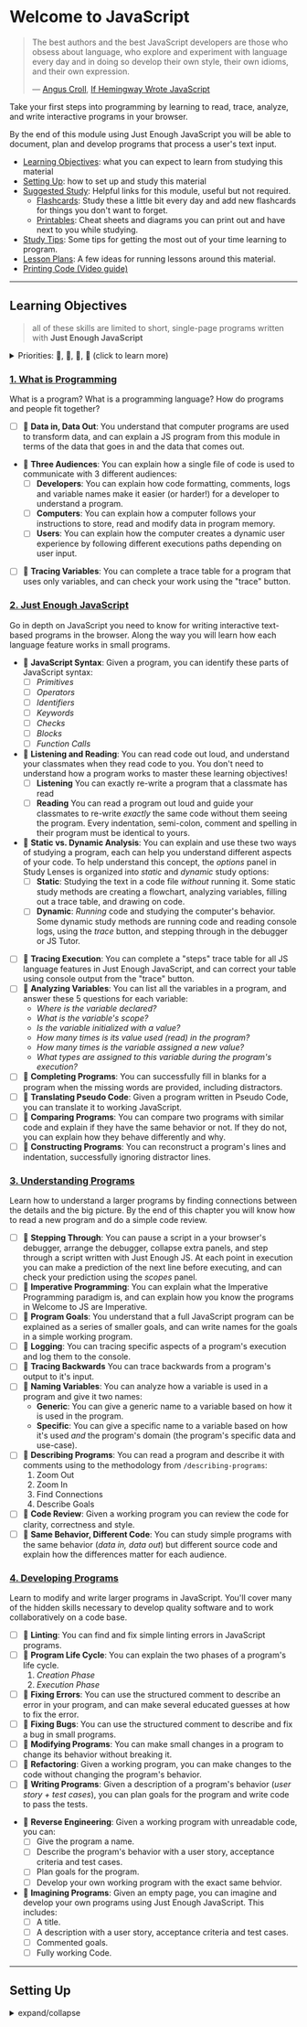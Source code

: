 # Welcome to JavaScript

> The best authors and the best JavaScript developers are those who obsess about
> language, who explore and experiment with language every day and in doing so
> develop their own style, their own idioms, and their own expression.
>
> — [Angus Croll](https://anguscroll.com/),
> [If Hemingway Wrote JavaScript](https://anguscroll.com/hemingway/)

Take your first steps into programming by learning to read, trace, analyze, and
write interactive programs in your browser.

By the end of this module using Just Enough JavaScript you will be able to
document, plan and develop programs that process a user's text input.

- [Learning Objectives](#learning-objectives): what you can expect to learn from
  studying this material
- [Setting Up](#setting-up): how to set up and study this material
- [Suggested Study](./suggested-study.md): Helpful links for this module, useful
  but not required.
  - [Flashcards](./0-flashcards): Study these a little bit every day and add new
    flashcards for things you don't want to forget.
  - [Printables](./0-printables): Cheat sheets and diagrams you can print out
    and have next to you while studying.
- [Study Tips](./study-tips.md): Some tips for getting the most out of your time
  learning to program.
- [Lesson Plans](./lesson-plans): A few ideas for running lessons around this
  material.
- [Printing Code (Video guide)](https://www.youtube.com/watch?v=bHhNbpj_NTY)

---

## Learning Objectives

> all of these skills are limited to short, single-page programs written with
> **Just Enough JavaScript**

<details>
<summary>Priorities: 🥚, 🐣, 🐥, 🐔 (click to learn more)</summary>
<br>

There is a lot to learn in this repository. If you can't master all the material
at once, that's expected! Anything you don't master now will always be waiting
for you to review when you need it. These 4 emoji's will help you prioritize
your study time and to measure your progress:

- 🥚: Understanding this material is required, it covers the base skills you'll
  need for this module and the next. You do not need to finish all of them but
  should feel comfortable that you could do them with enough time.
- 🐣: You have started all of these exercises and feel you could complete them
  all if you just had more time. It may not be easy for you but with effort you
  can make it through.
- 🐥: You have studied the examples and started some exercises if you had time.
  You should have a big-picture understanding of these concepts/skills, but may
  not be confident completing the exercises.
- 🐔: These concepts or skills are not necessary but are related to this module.
  If you are finished with 🥚, 🐣 and 🐥 you can use the 🐔 exercises to push
  yourself without getting distracted from the module's main objectives.

---

</details>

### [1. What is Programming](./1-what-is-programming)

What is a program? What is a programming language? How do programs and people
fit together?

- [ ] 🥚 **Data in, Data Out**: You understand that computer programs are used
      to transform data, and can explain a JS program from this module in terms
      of the data that goes in and the data that comes out.
- 🥚 **Three Audiences**: You can explain how a single file of code is used to
  communicate with 3 different audiences:
  - [ ] **Developers**: You can explain how code formatting, comments, logs and
        variable names make it easier (or harder!) for a developer to understand
        a program.
  - [ ] **Computers**: You can explain how a computer follows your instructions
        to store, read and modify data in program memory.
  - [ ] **Users**: You can explain how the computer creates a dynamic user
        experience by following different executions paths depending on user
        input.
- [ ] 🥚 **Tracing Variables**: You can complete a trace table for a program
      that uses only variables, and can check your work using the "trace"
      button.

### [2. Just Enough JavaScript](./2-just-enough-javascript)

Go in depth on JavaScript you need to know for writing interactive text-based
programs in the browser. Along the way you will learn how each language feature
works in small programs.

- 🥚 **JavaScript Syntax**: Given a program, you can identify these parts of
  JavaScript syntax:
  - [ ] _Primitives_
  - [ ] _Operators_
  - [ ] _Identifiers_
  - [ ] _Keywords_
  - [ ] _Checks_
  - [ ] _Blocks_
  - [ ] _Function Calls_
- 🥚 **Listening and Reading**: You can read code out loud, and understand your
  classmates when they read code to you. You don't need to understand how a
  program works to master these learning objectives!
  - [ ] **Listening** You can exactly re-write a program that a classmate has
        read
  - [ ] **Reading** You can read a program out loud and guide your classmates to
        re-write _exactly_ the same code without them seeing the program. Every
        indentation, semi-colon, comment and spelling in their program must be
        identical to yours.
- 🥚 **Static vs. Dynamic Analysis**: You can explain and use these two ways of
  studying a program, each can help you understand different aspects of your
  code. To help understand this concept, the _options_ panel in Study Lenses is
  organized into _static_ and _dynamic_ study options:
  - [ ] **Static**: Studying the text in a code file _without_ running it. Some
        static study methods are creating a flowchart, analyzing variables,
        filling out a trace table, and drawing on code.
  - [ ] **Dynamic**: _Running_ code and studying the computer's behavior. Some
        dynamic study methods are running code and reading console logs, using
        the _trace_ button, and stepping through in the debugger or JS Tutor.
- [ ] 🥚 **Tracing Execution**: You can complete a "steps" trace table for all
      JS language features in Just Enough JavaScript, and can correct your table
      using console output from the "trace" button.
- [ ] 🥚 **Analyzing Variables**: You can list all the variables in a program,
      and answer these 5 questions for each variable:
  - _Where is the variable declared?_
  - _What is the variable's scope?_
  - _Is the variable initialized with a value?_
  - _How many times is its value used \(read\) in the program?_
  - _How many times is the variable assigned a new value?_
  - _What types are assigned to this variable during the program's execution?_
- [ ] 🥚 **Completing Programs**: You can successfully fill in blanks for a
      program when the missing words are provided, including distractors.
- [ ] 🐣 **Translating Pseudo Code**: Given a program written in Pseudo Code,
      you can translate it to working JavaScript.
- [ ] 🐣 **Comparing Programs**: You can compare two programs with similar code
      and explain if they have the same behavior or not. If they do not, you can
      explain how they behave differently and why.
- [ ] 🐥 **Constructing Programs**: You can reconstruct a program's lines and
      indentation, successfully ignoring distractor lines.

### [3. Understanding Programs](./3-understanding-programs)

Learn how to understand a larger programs by finding connections between the
details and the big picture. By the end of this chapter you will know how to
read a new program and do a simple code review.

- [ ] 🥚 **Stepping Through**: You can pause a script in a your browser's
      debugger, arrange the debugger, collapse extra panels, and step through a
      script written with Just Enough JS. At each point in execution you can
      make a prediction of the next line before executing, and can check your
      prediction using the _scopes_ panel.
- [ ] 🥚 **Imperative Programming**: You can explain what the Imperative
      Programming paradigm is, and can explain how you know the programs in
      Welcome to JS are Imperative.
- [ ] 🥚 **Program Goals**: You understand that a full JavaScript program can be
      explained as a series of smaller goals, and can write names for the goals
      in a simple working program.
- [ ] 🥚 **Logging**: You can tracing specific aspects of a program's execution
      and log them to the console.
- [ ] 🐣 **Tracing Backwards** You can trace backwards from a program's output
      to it's input.
- [ ] 🐣 **Naming Variables**: You can analyze how a variable is used in a
      program and give it two names:
  - **Generic**: You can give a generic name to a variable based on how it is
    used in the program.
  - **Specific**: You can give a specific name to a variable based on how it's
    used _and_ the program's domain (the program's specific data and use-case).
- [ ] 🐣 **Describing Programs**: You can read a program and describe it with
      comments using to the methodology from `/describing-programs`:
  1. Zoom Out
  2. Zoom In
  3. Find Connections
  4. Describe Goals
- [ ] 🐥 **Code Review**: Given a working program you can review the code for
      clarity, correctness and style.
- [ ] 🐔 **Same Behavior, Different Code**: You can study simple programs with
      the same behavior (_data in, data out_) but different source code and
      explain how the differences matter for each audience.

### [4. Developing Programs](./4-developing-programs)

Learn to modify and write larger programs in JavaScript. You'll cover many of
the hidden skills necessary to develop quality software and to work
collaboratively on a code base.

- [ ] 🥚 **Linting**: You can find and fix simple linting errors in JavaScript
      programs.
- [ ] 🥚 **Program Life Cycle**: You can explain the two phases of a program's
      life cycle.
  1. _Creation Phase_
  2. _Execution Phase_
- [ ] 🥚 **Fixing Errors**: You can use the structured comment to describe an
      error in your program, and can make several educated guesses at how to fix
      the error.
- [ ] 🐣 **Fixing Bugs**: You can use the structured comment to describe and fix
      a bug in small programs.
- [ ] 🐣 **Modifying Programs**: You can make small changes in a program to
      change its behavior without breaking it.
- [ ] 🐥 **Refactoring**: Given a working program, you can make changes to the
      code without changing the program's behavior.
- [ ] 🐥 **Writing Programs**: Given a description of a program's behavior
      (_user story + test cases_), you can plan goals for the program and write
      code to pass the tests.
- 🐔 **Reverse Engineering**: Given a working program with unreadable code, you
  can:
  - [ ] Give the program a name.
  - [ ] Describe the program's behavior with a user story, acceptance criteria
        and test cases.
  - [ ] Plan goals for the program.
  - [ ] Develop your own working program with the exact same behvior.
- 🐔 **Imagining Programs**: Given an empty page, you can imagine and develop
  your own programs using Just Enough JavaScript. This includes:
  - [ ] A title.
  - [ ] A description with a user story, acceptance criteria and test cases.
  - [ ] Commented goals.
  - [ ] Fully working Code.

---

## Setting Up

<details>
<summary>expand/collapse</summary>
<br>

> You will need
> [NPM](https://docs.npmjs.com/downloading-and-installing-node-js-and-npm) and
> [nvm](https://github.com/nvm-sh/nvm#installing-and-updating) on your computer
> to study this material
>
> Using a browser with good DevTools will make your life easier:
> [Chromium](http://www.chromium.org/getting-involved/download-chromium),
> [FireFox](https://www.mozilla.org/en-US/firefox/new/),
> [Edge](https://www.microsoft.com/edge),
> [Chrome](https://www.google.com/chrome/)

1. Install or update the `study-lenses` package globally
   - `$ npm install -g study-lenses` (if you do not have it installed)
   - `$ npm update -g study-lenses` (if you already have it installed)
   - Didn't work? you may need to try:
     - (mac) `$ sudo npm install -g study-lenses`
   - having trouble updating?
     - try this:
       `$ npm uninstall -g study-lenses && npm install -g study-lenses`
2. Fork and clone this repository:
   1. fork the HackYourFuture repository to your personal account
      - `git@github.com:HackYourFutureBelgium/welcome-to-js.git`
   2. clone your fork to your computer
      - `git clone --depth 1 git@github.com:HackYourFutureBelgium/<your-user-name>.git`
   3. when there are updates to the module:
      1. update your fork with a PR
      2. pull the changes from your fork to your computer
3. Navigate to the module repository in terminal
   - `$ cd welcome-to-js`
4. Run the `study` command from your CLI
   - `$ study`
5. The material will open in your default browser, you're good to go!
   - you can read the `study-lenses` user guide from your browser by navigating
     to `localhost:xxxx?--help`

> If you have a Windows computer and get this error:
>
> - `... /study.ps1 cannot be loaded because running scripts ...`
>
> follow the instructions in
> [this StackOverflow answer](https://stackoverflow.com/a/63424744), that should
> take care of it ; )

---

## Code Quality Scripts

This repository comes with some scripts to check the quality of this code. You
can run these scripts to check the code provided by HYF, and to check the code
you write when experiment with the examples and complete the exercises.

### `npm run format`

This script will format all of the code in this repository making sure that all
the indentations are correct, the code is easy to read, and letting you know if
there are any syntax errors.

### `npm run spell-check`

This script will check all of the files in your repository for spelling
mistakes. Spelling is not just a detail, is important! Good spelling helps
others read and understand your programs with less effort.

`spell-check` is not so clever though, it doesn't have _all_ possible words in
it's dictionary and it won't know if you _wanted_ to spell a word incorrectly.
If you think one of it's "Unknown word"s is not a problem, you can either ignore
the suggestion or add the word to the `"words": [ ... ],` list in
[.cspell.json](./.cspell.json).

### `npm run lint:md`

This script will [lint](https://en.wikipedia.org/wiki/Lint_%28software%29) all
the Markdown files in this repository, checking for syntax mistakes and other
bad practices. Fixing linting errors will help you learn to write better code by
pointing out your mistakes _before_ they cause problems in your program.

Some linting errors will take some practice to understand and fix, but it will
be a good use of time.

### `npm run lint:js -- ./path/to/code`

Just like `lint:md`, but for `.js` files. This script will lint all of the JS
files in this repository, letting you know if there are any syntax errors or bad
practices.

</details>
